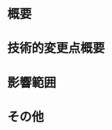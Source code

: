 # 概要
<!-- このPRが必要な背景と内容を簡潔に記載すること -->

# 技術的変更点概要
<!-- 技術的に何を変更したのかをわかるように記載すること -->

# 影響範囲
<!-- (他のシステムに影響がある場合)影響するシステムの名称を記載しその影響の概要を記載すること -->

# その他
<!-- 何か特筆すべきことがあれば記載する -->